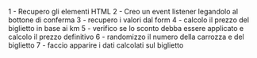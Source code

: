 1 - Recupero gli elementi HTML
2 - Creo un event listener legandolo al bottone di conferma
3 - recupero i valori dal form 
4 - calcolo il prezzo del biglietto in base ai km
5 - verifico se lo sconto debba essere applicato e calcolo il prezzo definitivo
6 - randomizzo il numero della carrozza e del biglietto
7 - faccio apparire i dati calcolati sul biglietto